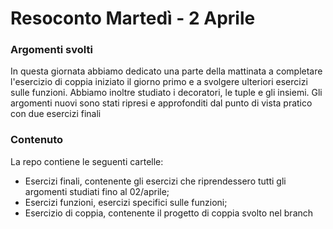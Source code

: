 <h1 align="left"> Resoconto Martedì - 2 Aprile </h1>

###

<h3 align="left"> Argomenti svolti</h3>
<p align="left"> In questa giornata abbiamo dedicato una parte della mattinata a completare l'esercizio di coppia iniziato il giorno primo e a svolgere ulteriori esercizi sulle funzioni. Abbiamo inoltre studiato i decoratori, le tuple e gli insiemi. Gli argomenti nuovi sono stati ripresi e approfonditi dal punto di vista pratico con due esercizi finali</p>

###

<h3 align="left"> Contenuto </h3>
<p align="left"> 
  
La repo contiene le seguenti cartelle: 
- Esercizi finali, contenente gli esercizi che riprendessero tutti gli argomenti studiati fino al 02/aprile;
- Esercizi funzioni, esercizi specifici sulle funzioni; 
- Esercizio di coppia, contenente il progetto di coppia svolto nel branch </p>

